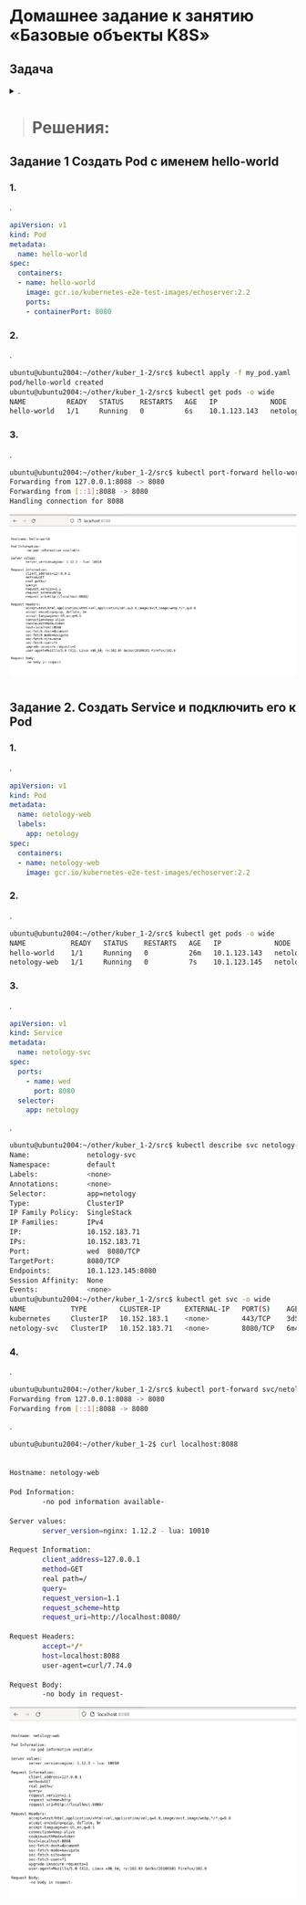 # Домашнее задание к занятию «Базовые объекты K8S»

## Задача 
<details> <summary> . </summary>

### Цель задания

В тестовой среде для работы с Kubernetes, установленной в предыдущем ДЗ, необходимо развернуть Pod с приложением и подключиться к нему со своего локального компьютера. 

------

### Чеклист готовности к домашнему заданию

1. Установленное k8s-решение (например, MicroK8S).
2. Установленный локальный kubectl.
3. Редактор YAML-файлов с подключенным Git-репозиторием.

------

### Инструменты и дополнительные материалы, которые пригодятся для выполнения задания

1. Описание [Pod](https://kubernetes.io/docs/concepts/workloads/pods/) и примеры манифестов.
2. Описание [Service](https://kubernetes.io/docs/concepts/services-networking/service/).

------

### Задание 1. Создать Pod с именем hello-world

1. Создать манифест (yaml-конфигурацию) Pod.
2. Использовать image - gcr.io/kubernetes-e2e-test-images/echoserver:2.2.
3. Подключиться локально к Pod с помощью `kubectl port-forward` и вывести значение (curl или в браузере).

------

### Задание 2. Создать Service и подключить его к Pod

1. Создать Pod с именем netology-web.
2. Использовать image — gcr.io/kubernetes-e2e-test-images/echoserver:2.2.
3. Создать Service с именем netology-svc и подключить к netology-web.
4. Подключиться локально к Service с помощью `kubectl port-forward` и вывести значение (curl или в браузере).

------

### Правила приёма работы

1. Домашняя работа оформляется в своем Git-репозитории в файле README.md. Выполненное домашнее задание пришлите ссылкой на .md-файл в вашем репозитории.
2. Файл README.md должен содержать скриншоты вывода команд `kubectl get pods`, а также скриншот результата подключения.
3. Репозиторий должен содержать файлы манифестов и ссылки на них в файле README.md.

------

### Критерии оценки
Зачёт — выполнены все задания, ответы даны в развернутой форме, приложены соответствующие скриншоты и файлы проекта, в выполненных заданиях нет противоречий и нарушения логики.

На доработку — задание выполнено частично или не выполнено, в логике выполнения заданий есть противоречия, существенные недостатки.

</details>


> # Решения:
>

## Задание 1 Создать Pod с именем hello-world
### 1. 
.
```yaml
apiVersion: v1
kind: Pod
metadata:
  name: hello-world
spec:
  containers:
  - name: hello-world
    image: gcr.io/kubernetes-e2e-test-images/echoserver:2.2
    ports:
    - containerPort: 8080
```

### 2. 
.
```bash
ubuntu@ubuntu2004:~/other/kuber_1-2/src$ kubectl apply -f my_pod.yaml 
pod/hello-world created
ubuntu@ubuntu2004:~/other/kuber_1-2/src$ kubectl get pods -o wide
NAME          READY   STATUS    RESTARTS   AGE   IP             NODE          NOMINATED NODE   READINESS GATES
hello-world   1/1     Running   0          6s    10.1.123.143   netology-01   <none>           <none>
```

### 3. 
.
```bash
ubuntu@ubuntu2004:~/other/kuber_1-2/src$ kubectl port-forward hello-world 8088:8080
Forwarding from 127.0.0.1:8088 -> 8080
Forwarding from [::1]:8088 -> 8080
Handling connection for 8088
```

![img.png](file/img/img.png)
#

## Задание 2. Создать Service и подключить его к Pod
### 1.  
.
```yaml
apiVersion: v1
kind: Pod
metadata:
  name: netology-web
  labels:
    app: netology
spec:
  containers:
  - name: netology-web
    image: gcr.io/kubernetes-e2e-test-images/echoserver:2.2
```

### 2. 
.
```bash
ubuntu@ubuntu2004:~/other/kuber_1-2/src$ kubectl get pods -o wide
NAME           READY   STATUS    RESTARTS   AGE   IP             NODE          NOMINATED NODE   READINESS GATES
hello-world    1/1     Running   0          26m   10.1.123.143   netology-01   <none>           <none>
netology-web   1/1     Running   0          7s    10.1.123.145   netology-01   <none>           <none>
```

### 3. 
.
```yaml
apiVersion: v1
kind: Service
metadata:
  name: netology-svc
spec:
  ports:
    - name: wed
      port: 8080
  selector:
    app: netology
```
.
```bash
ubuntu@ubuntu2004:~/other/kuber_1-2/src$ kubectl describe svc netology-svc
Name:              netology-svc
Namespace:         default
Labels:            <none>
Annotations:       <none>
Selector:          app=netology
Type:              ClusterIP
IP Family Policy:  SingleStack
IP Families:       IPv4
IP:                10.152.183.71
IPs:               10.152.183.71
Port:              wed  8080/TCP
TargetPort:        8080/TCP
Endpoints:         10.1.123.145:8080
Session Affinity:  None
Events:            <none>
ubuntu@ubuntu2004:~/other/kuber_1-2/src$ kubectl get svc -o wide
NAME           TYPE        CLUSTER-IP      EXTERNAL-IP   PORT(S)    AGE     SELECTOR
kubernetes     ClusterIP   10.152.183.1    <none>        443/TCP    3d5h    <none>
netology-svc   ClusterIP   10.152.183.71   <none>        8080/TCP   6m44s   app=netology
```

### 4. 
.
```bash
ubuntu@ubuntu2004:~/other/kuber_1-2/src$ kubectl port-forward svc/netology-svc 8088:8080
Forwarding from 127.0.0.1:8088 -> 8080
Forwarding from [::1]:8088 -> 8080
```
.
```bash
ubuntu@ubuntu2004:~/other/kuber_1-2$ curl localhost:8088


Hostname: netology-web

Pod Information:
        -no pod information available-

Server values:
        server_version=nginx: 1.12.2 - lua: 10010

Request Information:
        client_address=127.0.0.1
        method=GET
        real path=/
        query=
        request_version=1.1
        request_scheme=http
        request_uri=http://localhost:8080/

Request Headers:
        accept=*/*  
        host=localhost:8088  
        user-agent=curl/7.74.0  

Request Body:
        -no body in request-
```

![img_1.png](file/img/img_1.png)

#